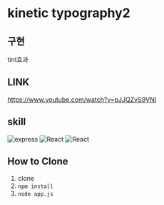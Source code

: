 # kinetic typography2

## 구현

tint효과

## LINK

https://www.youtube.com/watch?v=pJJQZvS9VNI

## skill

![express](https://img.shields.io/badge/Express-ffffff?style=for-the-badge&logo=express&logoColor=green)
![React](https://img.shields.io/badge/Javascript-444444?style=for-the-badge&logo=javascript)
![React](https://img.shields.io/badge/Pixi.js-e91e63?style=for-the-badge&)

## How to Clone

1. clone
2. `npm install`
3. `node app.js`
